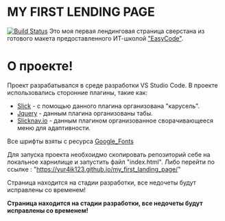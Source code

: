 #   MY FIRST LENDING PAGE
[![Build Status](https://travis-ci.org/joemccann/dillinger.svg?branch=master)](https://travis-ci.org/joemccann/dillinger)
Это моя первая лендинговая страница сверстана из готового макета предоставленного ИТ-школой ["EasyCode"](https://www.easycode.school/).

# О проекте!
    
 Проект разрабатывался в среде разработки VS Studio Code.
 В проекте использовались сторонние плагины, такие как:
 - [Slick](http://kenwheeler.github.io/slick/) - с помощью данного плагина организована "карусель".
 - [Jquery](https://jquery.com/) - данным плагина организованы табы.
 - [Slicknav.io](http://slicknav.io/) - данным плагином организованное сворачивающееся меню для адаптивности.
 
Все шрифты взяты с ресурса [Google_Fonts](https://fonts.google.com/)

Для запуска проекта необхоидмо скопировать репозиторий себе на локальное харнилище и запустить файл "index.html".
Либо перейти по ссылке : "https://yur4ik123.github.io/my_first_landing_page/"

Страница находится на стадии разработки, все недочеты будут исправлены со временем!

**Страница находится на стадии разработки, все недочеты будут исправлены со временем!**